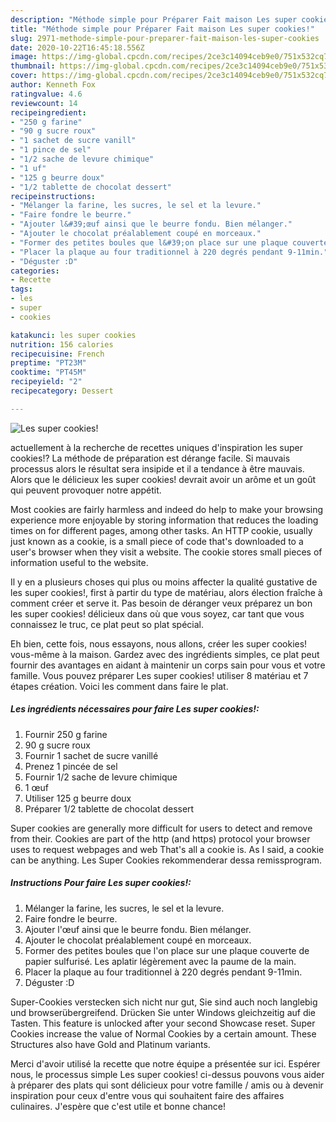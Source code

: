 ```yaml
---
description: "Méthode simple pour Préparer Fait maison Les super cookies!"
title: "Méthode simple pour Préparer Fait maison Les super cookies!"
slug: 2971-methode-simple-pour-preparer-fait-maison-les-super-cookies
date: 2020-10-22T16:45:18.556Z
image: https://img-global.cpcdn.com/recipes/2ce3c14094ceb9e0/751x532cq70/les-super-cookies-photo-principale-de-la-recette.jpg
thumbnail: https://img-global.cpcdn.com/recipes/2ce3c14094ceb9e0/751x532cq70/les-super-cookies-photo-principale-de-la-recette.jpg
cover: https://img-global.cpcdn.com/recipes/2ce3c14094ceb9e0/751x532cq70/les-super-cookies-photo-principale-de-la-recette.jpg
author: Kenneth Fox
ratingvalue: 4.6
reviewcount: 14
recipeingredient:
- "250 g farine"
- "90 g sucre roux"
- "1 sachet de sucre vanill"
- "1 pince de sel"
- "1/2 sache de levure chimique"
- "1 uf"
- "125 g beurre doux"
- "1/2 tablette de chocolat dessert"
recipeinstructions:
- "Mélanger la farine, les sucres, le sel et la levure."
- "Faire fondre le beurre."
- "Ajouter l&#39;œuf ainsi que le beurre fondu. Bien mélanger."
- "Ajouter le chocolat préalablement coupé en morceaux."
- "Former des petites boules que l&#39;on place sur une plaque couverte de papier sulfurisé. Les aplatir légèrement avec la paume de la main."
- "Placer la plaque au four traditionnel à 220 degrés pendant 9-11min."
- "Déguster :D"
categories:
- Recette
tags:
- les
- super
- cookies

katakunci: les super cookies 
nutrition: 156 calories
recipecuisine: French
preptime: "PT23M"
cooktime: "PT45M"
recipeyield: "2"
recipecategory: Dessert

---
```



![Les super cookies!](https://img-global.cpcdn.com/recipes/2ce3c14094ceb9e0/751x532cq70/les-super-cookies-photo-principale-de-la-recette.jpg)

actuellement à la recherche de recettes uniques d'inspiration les super cookies!? La méthode de préparation est dérange facile. Si mauvais processus alors le résultat sera insipide et il a tendance à être mauvais. Alors que le délicieux les super cookies! devrait avoir un arôme et un goût qui peuvent provoquer notre appétit.

Most cookies are fairly harmless and indeed do help to make your browsing experience more enjoyable by storing information that reduces the loading times on for different pages, among other tasks. An HTTP cookie, usually just known as a cookie, is a small piece of code that&#39;s downloaded to a user&#39;s browser when they visit a website. The cookie stores small pieces of information useful to the website.

Il y en a plusieurs choses qui plus ou moins affecter la qualité gustative de les super cookies!, first à partir du type de matériau, alors élection fraîche à comment créer et serve it. Pas besoin de déranger veux préparez un bon les super cookies! délicieux dans où que vous soyez, car tant que vous connaissez le truc, ce plat peut so plat spécial.


Eh bien, cette fois, nous essayons, nous allons, créer les super cookies! vous-même à la maison. Gardez avec des ingrédients simples, ce plat peut fournir des avantages en aidant à maintenir un corps sain pour vous et votre famille. Vous pouvez préparer Les super cookies! utiliser 8 matériau et 7 étapes création. Voici les comment dans faire le plat.

<!--inarticleads1-->

##### Les ingrédients nécessaires pour faire Les super cookies!:

1. Fournir 250 g farine
1.  90 g sucre roux
1. Fournir 1 sachet de sucre vanillé
1. Prenez 1 pincée de sel
1. Fournir 1/2 sache de levure chimique
1.  1 œuf
1. Utiliser 125 g beurre doux
1. Préparer 1/2 tablette de chocolat dessert


Super cookies are generally more difficult for users to detect and remove from their. Cookies are part of the http (and https) protocol your browser uses to request webpages and web That&#39;s all a cookie is. As I said, a cookie can be anything. Les Super Cookies rekommenderar dessa remissprogram. 

<!--inarticleads2-->

##### Instructions Pour faire Les super cookies!:

1. Mélanger la farine, les sucres, le sel et la levure.
1. Faire fondre le beurre.
1. Ajouter l&#39;œuf ainsi que le beurre fondu. Bien mélanger.
1. Ajouter le chocolat préalablement coupé en morceaux.
1. Former des petites boules que l&#39;on place sur une plaque couverte de papier sulfurisé. Les aplatir légèrement avec la paume de la main.
1. Placer la plaque au four traditionnel à 220 degrés pendant 9-11min.
1. Déguster :D


Super-Cookies verstecken sich nicht nur gut, Sie sind auch noch langlebig und browserübergreifend. Drücken Sie unter Windows gleichzeitig auf die Tasten. This feature is unlocked after your second Showcase reset. Super Cookies increase the value of Normal Cookies by a certain amount. These Structures also have Gold and Platinum variants. 


Merci d'avoir utilisé la recette que notre équipe a présentée sur ici. Espérer nous, le processus simple Les super cookies! ci-dessus pouvons vous aider à préparer des plats qui sont délicieux pour votre famille / amis ou à devenir inspiration pour ceux d'entre vous qui souhaitent faire des affaires culinaires. J'espère que c'est utile et bonne chance!
